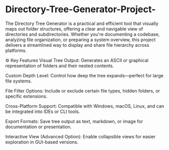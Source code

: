 # Directory-Tree-Generator-Project-

The Directory Tree Generator is a practical and efficient tool that visually maps out folder structures, offering a clear and navigable view of directories and subdirectories. Whether you're documenting a codebase, analyzing file organization, or preparing a system overview, this project delivers a streamlined way to display and share file hierarchy across platforms.

⚙️ Key Features
Visual Tree Output: Generates an ASCII or graphical representation of folders and their nested contents.

Custom Depth Level: Control how deep the tree expands—perfect for large file systems.

File Filter Options: Include or exclude certain file types, hidden folders, or specific extensions.

Cross-Platform Support: Compatible with Windows, macOS, Linux, and can be integrated into IDEs or CLI tools.

Export Formats: Save tree output as text, markdown, or image for documentation or presentation.

Interactive View (Advanced Option): Enable collapsible views for easier exploration in GUI-based versions.

